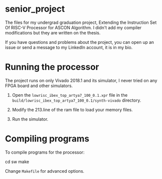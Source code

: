 # senior_project
The files for my undergrad graduation project, Extending the Instruction Set Of RISC-V Processor for ASCON Algorithm. I didn't add my compiler modifications but they are written on the thesis.

If you have questions and problems about the project, you can open up an issue or send a message to my LinkedIn account, it is in my bio.

# Running the processor
The project runs on only Vivado 2018.1 and its simulator, I never tried on any FPGA board and other simulators.

1. Open the `lowrisc_ibex_top_artya7_100_0.1.xpr` file in the `build/lowrisc_ibex_top_artya7_100_0.1/synth-vivado` directory.

2. Modify the 213.line of the ram file to load your memory files.

3. Run the simulator.

# Compiling programs

To compile programs for the processor:

cd sw
make

Change `Makefile` for advanced options.
